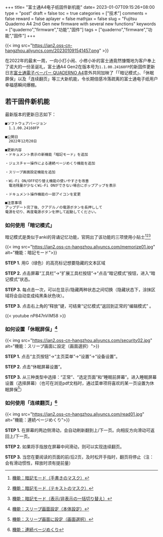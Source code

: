 +++
title= "富士通A4电子纸固件新机能"
date= 2023-01-07T09:15:26+08:00
type = "post"
draft = false
toc = true
categories = ["技术"]
comments = false
reward = false
aplayer = false
mathjax = false
slug = "Fujitsu Quaderno A4 2nd Gen new firmware with several new functions"
keywords = ["quaderno","firmware","功能","固件"]
tags = ["quaderno","firmware","功能","固件"]
+++

{{< img src="https://ian2.oss-cn-hangzhou.aliyuncs.com/202301091541457.png" >}}

在2022年的最末一周，一向小打小闹、小修小补的富士通竟然慷慨地为客户奉上了诺大的一份圣诞礼，富士通A4 Gen2在版本号为`1.1.00.24160FP`的新固件更新日志[富士通電子ペーパー QUADERNO A4](https://www.fmworld.net/digital-paper/support/download/202106/dppfw/)意外共同加映了「「暗记模式」、「休眠屏保」以及「连续翻页」等三大新机能，令长期倍感冷落疏离的富士通电子纸用户幸福感瞬间爆棚。

<!--more-->

## 若干固件新机能

最新版本的更新日志如下：

```bash
■ソフトウェアバージョン
　1.1.00.24160FP

■公開日
　2022年12月20日

■更新内容
・ドキュメント表示の新機能「暗記モード」を追加

・ジェスチャー操作による連続ページめくり機能を追加

・スリープ画面設定機能を追加

・Wi-Fi ON/OFF切り替え機能の使いやすさを改善
　電池残量が少なくWi-Fi ONができない場合にポップアップを表示

・ドキュメント操作機能の一部アイコンを変更

■注意事項
アップデート完了後、クアデルノの電源ボタンを長押しして
電源を切り、再度電源ボタンを押して起動してください。
```

### 如何使用「暗记模式」

暗记模式是类似于anki的背诵记忆功能，官网出了该功能的三项使用小贴士[^1][^2][^3]

{{< img src="https://ian2.oss-cn-hangzhou.aliyuncs.com/memorize01.jpg" alt="機能：暗記モード">}}

**STEP 1.** 用G（绿色）的高亮标记想要隐藏的文本区域

**STEP 2.** 点击屏幕“工具栏”→“扩展工具栏按钮”→“点击“暗记模式”按钮，进入“暗记模式”状态。

**STEP 3.** 每点击一次，可以在显示/隐藏两种状态之间切换（隐藏状态下，涂抹区域将会自动变成纯黑条状色块）。

**STEP 3.** 点击右上角的“释放”键，可结束“记忆模式”返回到正常的“编辑模式” 。

{{< youtube nP847nViM58 >}}

### 如何设置「休眠屏保」[^4]

{{< img src="https://ian2.oss-cn-hangzhou.aliyuncs.com/security02.jpg" alt="機能：スリープ画面に設定（画面選択）">}}

**STEP 1.** 点击“主页按钮”→“主页菜单”→“设置”→“设备设置”。
 
**STEP 2.** 点击“休眠屏幕设置”。
 
**STEP 3.** 从三种类型中选择：“正常”、“选定页面”和“睡眠前屏幕”。进入睡眠屏幕设置（选择屏幕）（也可在浏览pdf文档时，通过菜单项将喜欢的某一页设置为休眠屏保[^5]）


### 如何使用「连续翻页」[^6]

{{< img src="https://ian2.oss-cn-hangzhou.aliyuncs.com/read01.jpg" alt="機能：連続ページめくり">}}

**STEP 1.** 在屏幕的两边侧滑动，会自动刷新翻到上/下一页。向相反方向滑动可返回上/下一页。

**STEP 2.** 如果将手指放在屏幕中间滑动，则可以实现连续翻页。
 
**STEP 3.** 当您在要阅读的页面的前/后2页，及时松开手指时，翻页将停止（注：会有滑动惯性，释放时须有提前量）

[^1]: [機能：暗記モード（手書きのマスク）](https://www.fmworld.net/digital-paper/tips_memorize01.html)
[^2]: [機能：暗記モード（テキストのマスク）](https://www.fmworld.net/digital-paper/tips_memorize02.html)
[^3]: [機能：暗記モード（表示/非表示の一括切り替え）](https://www.fmworld.net/digital-paper/tips_memorize03.html)
[^4]: [機能：スリープ画面設定（本体設定）](https://www.fmworld.net/digital-paper/tips_security04.html)
[^5]: [機能：スリープ画面に設定（画面選択）](https://www.fmworld.net/digital-paper/tips_security05.html)
[^6]: [機能：連続ページめくり](https://www.fmworld.net/digital-paper/tips_read09.html)


